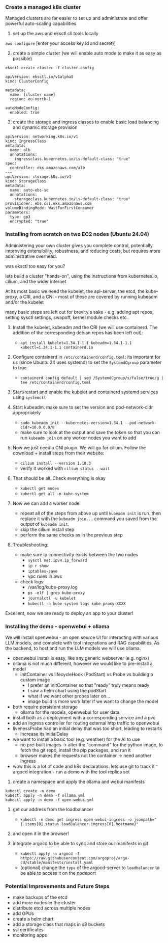 ### Create a managed k8s cluster

Managed clusters are far easier to set up and administrate and offer powerful auto-scaling capabilities.

1. set up the aws and eksctl cli tools locally

`aws configure`
[enter your access key id and secret)]

2. create a simple cluster (we will enable auto mode to make it as easy as possible)

`eksctl create cluster -f cluster.config`

```
apiVersion: eksctl.io/v1alpha5
kind: ClusterConfig

metadata:
  name: [cluster name]
  region: eu-north-1

autoModeConfig:
  enabled: true
```

3. create the storage and ingress classes to enable basic load balancing and dynamic storage provision

```
apiVersion: networking.k8s.io/v1
kind: IngressClass
metadata:
  name: alb
  annotations:
    ingressclass.kubernetes.io/is-default-class: "true"
spec:
  controller: eks.amazonaws.com/alb
---
apiVersion: storage.k8s.io/v1
kind: StorageClass
metadata:
  name: auto-ebs-sc
  annotations:
    storageclass.kubernetes.io/is-default-class: "true"
provisioner: ebs.csi.eks.amazonaws.com
volumeBindingMode: WaitForFirstConsumer
parameters:
  type: gp3
  encrypted: "true"
```

### Installing from scratch on two EC2 nodes (Ubuntu 24.04)

Administering your own cluster gives you complete control, potentially improving extensibility, robustness, and reducing costs, but requires more administrative overhead.

was eksctl too easy for you?

lets build a cluster "hands-on", using the instructions from kubernetes.io, cilium, and the wider internet

At its most basic we need the kubelet, the api-server, the etcd, the kube-proxy, a CRI, and a CNI
    - most of these are covered by running kubeadm and/or the kubelet

many basic steps are left out for brevity's sake
    - e.g. adding apt repos, setting sysctl settings, swapoff, kernel module checks etc.

1. Install the kubelet, kubeadm and the CRI (we will use containerd. The addition of the corresponding debian repos has been left out):
    - `apt install kubelet=1.34.1-1.1 kubeadm=1.34.1-1.1 kubectl=1.34.1-1.1 containerd.io`

1. Configure containerd in `/etc/containerd/config.toml`: its important for us (since Ubuntu 24 uses systemd) to set the `SystemdCgroup` parameter to true
    - `containerd config default | sed /SystemdCgroup/s/false/true/g | tee /etc/containerd/config.toml`

1. Start/restart and enable the kubelet and containerd systemd services using `systemctl`

1. Start kubeadm. make sure to set the version and pod-network-cidr appropriately
    - `sudo kubeadm init --kubernetes-version=1.34.1 --pod-network-cidr=10.0.0.0/8`
    - make sure to look at the output and save the token so that you can run `kubeadm join` on any worker nodes you want to add

1. Now we just need a CNI plugin. We will go for cilium. Follow the download + install steps from their website:
    - `cilium install --version 1.18.3`
    - verify it worked with `cilium status --wait`

1. That should be all. Check everything is okay
    - `kubectl get nodes`
    - `kubectl get all -n kube-system`

1. Now we can add a worker node.
    - repeat all of the steps from above up until `kubeadm init` is run. then replace it with the `kubeadm join...` command you saved from the output of `kubeadm init`.
    - skip the cilium install step
    - perform the same checks as in the previous step

1. Troubleshooting:
    - make sure ip connectivity exists between the two nodes
        - `sysctl net.ipv4.ip_forward`
        - `ip r show`
        - `iptables-save`
        - vpc rules in aws
    - check logs: 
        - /var/log/kube-proxy.log
        - `ps -elf | grep kube-proxy`
        - `journalctl -u kubelet`
        - `kubectl -n kube-system logs kube-proxy-XXXX`

Excellent, now we are ready to deploy an app to your cluster!

### Installing the demo - openwebui + ollama

We will install openwebui - an open source UI for interacting with various LLM models, and complete with tool integrations and RAG capabilities.
As the backend, to host and run the LLM models we will use ollama.

- openwebui install is easy, like any generic webserver (e.g. nginx)
- ollama is not much different, however we would like to pre-install a model
    - initContainer vs lifecycleHook (PodStart) vs Probe vs building a custom image
        - I prefer an initContainer so that "ready" truly means ready
        - I saw a helm chart using the podStart
        - what if we want other probes later on...
        - image build is more work later if we want to change the model
- both require persistent storage
    - ollama for the models, openwebui for user data
- install both as a deployment with a corresponding service and a pvc
- add an ingress controller for routing external http traffic to openwebui
- livenessProbe had an initial delay that was too short, leading to restarts
    - increase its initialDelay
- we want to install a basic tool (e.g. weather) for the AI to use
    - no pre-built images -> alter the "command" for the python image, to fetch the git repo, install the pip packages, and run it
    - browser makes the requests not the container -> need another ingress 
- wow this is a lot of code and k8s declarations. lets use git to track it 
    ⁻ argocd integration - run a demo with the tool replica set

1. create a namespace and apply the ollama and webui manifests
```
kubectl create -n demo
kubectl apply -n demo -f ollama.yml
kubectl apply -n demo -f open-webui.yml
```

1. get our address from the loadbalancer
    - `kubectl -n demo get ingress open-webui-ingress -o jsonpath="{.items[0].status.loadBalancer.ingress[0].hostname}"`

1. and open it in the browser!

1. integrate argocd to be able to sync and store our manifests in git
    - `kubectl apply -n argocd -f https://raw.githubusercontent.com/argoproj/argo-cd/stable/manifests/install.yaml`
    - (optional) change the `type` of the argocd-server to `loadbalancer` to be able to access it on the nodeport

### Potential Improvements and Future Steps

- make backups of the etcd
- add more nodes to the cluster
- distribute etcd across multiple nodes 
- add GPUs
- create a helm chart
- add a storage class that maps in s3 buckets
- ssl certificates
- monitoring apps

